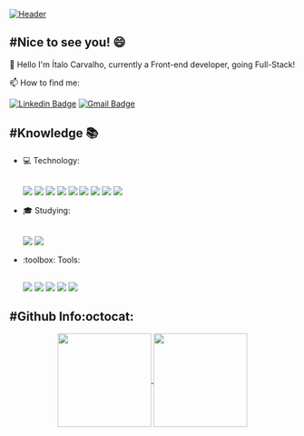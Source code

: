 [![Header](https://raw.githubusercontent.com/ifaithfrost/ifaithfrost/master/Github%20Header.jpg)](https://personal-website-ifaithfrost.firebaseapp.com/)

## #Nice to see you! 😄

  👋 Hello I'm Ítalo Carvalho, currently a Front-end developer, going Full-Stack!
  
  

  📫 How to find me:
  
[![Linkedin Badge](https://img.shields.io/badge/LinkedIn-0077B5?style=for-the-badge&logo=linkedin&logoColor=white&link=https://www.linkedin.com/in/%C3%ADtalo-carvalho-994687155)](https://www.linkedin.com/in/%C3%ADtalo-carvalho-994687155)
[![Gmail Badge](https://img.shields.io/badge/Gmail-D14836?style=for-the-badge&logo=gmail&logoColor=white&link=contact.italo.carvalho@gmail.com)](mailto:contact.italo.carvalho@gmail.com)

## #Knowledge 📚
<ul>  
  <li> 💻 Technology:</li>
  <br/>
  <p align="left">
      <img src="https://img.shields.io/badge/HTML5-E34F26?style=for-the-badge&logo=html5&logoColor=white">
      <img src="https://img.shields.io/badge/CSS3-1572B6?style=for-the-badge&logo=css3&logoColor=white">
      <img src="https://img.shields.io/badge/Sass-C76494?style=for-the-badge&logo=sass&logoColor=white">
      <img src="https://img.shields.io/badge/TypeScript-007ACC?style=for-the-badge&logo=typescript&logoColor=white">
      <img src="https://img.shields.io/badge/JavaScript-F7DF1E?style=for-the-badge&logo=javascript&logoColor=black">
      <img src="https://img.shields.io/badge/React-20232A?style=for-the-badge&logo=react&logoColor=61DAFB">
      <img src="https://img.shields.io/badge/Next-E1E2E7?style=for-the-badge&logo=next.js&logoColor=000000">
      <img src="https://img.shields.io/badge/Jest-944058?style=for-the-badge&logo=jest&logoColor=ffffff">
      <img src="https://img.shields.io/badge/jQuery-0769AD?style=for-the-badge&logo=jquery&logoColor=white">
  </p>
  
  <li> 🎓 Studying:</li>
  <br/>
  <p align="left">
      <img src="https://img.shields.io/badge/Java-red?style=for-the-badge&logo=java&logoColor=ffffff">
      <img src="hields.io/badge/spring-green?style=for-the-badge&logo=spring&logoColor=ffffff">
  </p>
  
  <li>:toolbox: Tools:</li>
  <br/>
  <p align="left">
    <img src="https://img.shields.io/badge/Visual_Studio_Code-0078D4?style=for-the-badge&logo=visual%20studio%20code&logoColor=white">
    <img src="https://img.shields.io/badge/Yarn-2B8AB5?style=for-the-badge&logo=yarn&logoColor=white">
    <img src="https://img.shields.io/badge/npm-CB3837?style=for-the-badge&logo=npm&logoColor=white">
    <img src="https://img.shields.io/badge/Git-F05032?style=for-the-badge&logo=git&logoColor=white">
    <img src="https://img.shields.io/badge/Docker-2CA5E0?style=for-the-badge&logo=docker&logoColor=white">
  </p>
</ul>

## #Github Info:octocat:
<p align="center">
  <a href="https://github.com/Pedrolustosa/github-readme-stats">
    <img
      align="center"
      height="165"
      src="https://github-readme-stats.vercel.app/api?username=ifaithfrost&count_private=true&show_icons=true&custom_title=Github%20Status&hide=issues&theme=dark"
    />
  </a>
  
  <a href="https://github.com/ifaithfrost/github-readme-stats">
    <img
      align="center"
      height="165"
      src="https://github-readme-stats.vercel.app/api/top-langs/?username=ifaithfrost&&layout=compact&theme=dark"
    />
  </a>
</p>

